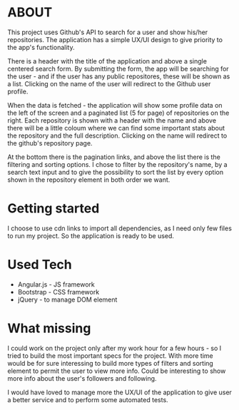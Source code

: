 # ABOUT
This project uses Github's API to search for a user and show his/her repositories. The application has a simple UX/UI design to give priority to the app's functionality.

There is a header with the title of the application and above a single centered search form.
By submitting the form, the app will be searching for the user - and if the user has any public repositores, these will be shown as a list. Clicking on the name of the user will redirect to the Github user profile.

When the data is fetched - the application will show some profile data on the left of the screen and a paginated list (5 for page) of repositories on the right. Each repository is shown with a header with the name and above there will be a little coloum where we can find some important stats about the repository and the full description. Clicking on the name will redirect to the github's repository page.

At the bottom there is the pagination links, and above the list there is the filtering and sorting options. I chose to filter by the repository's name, by a search text input and to give the possibility to sort the list by every option shown in the repository element in both order we want.

# Getting started
I choose to use cdn links to import all dependencies, as I need only few files to run my project. So the application is ready to be used.

# Used Tech
- Angular.js - JS framework
- Bootstrap - CSS framework
- jQuery - to manage DOM element

# What missing
I could work on the project only after my work hour for a few hours - so I tried to build the most important specs for the project. With more time would be for sure interessing to build more types of filters and sorting element to permit the user to view more info. Could be interesting to show more info about the user's followers and following.

I would have loved to manage more the UX/UI of the application to give user a better service and to perform some automated tests.

